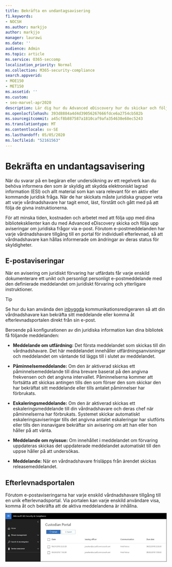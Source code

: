 ```yaml
---
title: Bekräfta en undantagsavisering
f1.keywords:
- NOCSH
ms.author: markjjo
author: markjjo
manager: laurawi
ms.date: ''
audience: Admin
ms.topic: article
ms.service: O365-seccomp
localization_priority: Normal
ms.collection: M365-security-compliance
search.appverid:
- MOE150
- MET150
ms.assetid: ''
ms.custom:
- seo-marvel-apr2020
description: Lär dig hur du Advanced eDiscovery hur du skickar och följer upp aviseringar om juridiska meddelanden via e-post och hur du övervakar status för skyldigheter.
ms.openlocfilehash: 393d8884a4d4d39056267666fdce6a2754cb582b
ms.sourcegitcommit: a45cf8b887587a1810caf9afa354638e68ec5243
ms.translationtype: MT
ms.contentlocale: sv-SE
ms.lasthandoff: 05/05/2020
ms.locfileid: "52161563"
---
```

# <a name="acknowledge-a-hold-notification"></a>Bekräfta en undantagsavisering

När du svarar på en begäran eller undersökning av ett regelverk kan du behöva informera den som är skyldig att skydda elektroniskt lagrad information (ESI) och allt material som kan vara relevant för en aktiv eller kommande juridisk fråga. När de har skickats måste juridiska grupper veta att varje vårdnadshavare har tagit emot, läst, förstått och gått med på att följa de givna instruktionerna.

För att minska tiden, kostnaden och arbetet med att följa upp med dina biblioteksklienter kan du med Advanced eDiscovery skicka och följa upp aviseringar om juridiska frågor via e-post. Förutom e-postmeddelanden har varje vårdnadshavare tillgång till en portal för individuell efterlevnad, så att vårdnadshavare kan hållas informerade om ändringar av deras status för skyldigheter.

## <a name="email-notifications"></a>E-postaviseringar

När en avisering om juridiskt förvaring har utfärdats får varje enskild dokumenterare ett unikt och personligt personligt e-postmeddelande med den definierade meddelandet om juridiskt förvaring och ytterligare instruktioner. 

> [!TIP]
> Se hur du kan använda den  [inbyggda](using-communications-editor.md) kommunikationsredigeraren så att din vårdnadshavare kan bekräfta sitt meddelande eller komma åt efterlevnadsportalen direkt från sin e-post.

Beroende på konfigurationen av din juridiska information kan dina bibliotek få följande meddelanden: 

- **Meddelande om utfärdning:** Det första meddelandet som skickas till din vårdnadshavare. Det här meddelandet innehåller utfärdningsanvisningar och meddelandet om väntande tid läggs till i slutet av meddelandet.

- **Påminnelsemeddelande:** Om den är aktiverad skickas ett påminnelsemeddelande till dina brevare baserat på den angivna frekvensen och det angivna intervallet. Påminnelserna kommer att fortsätta att skickas antingen tills den som förser den som skickar den har bekräftat sitt meddelande eller tills antalet påminnelser har förbrukats.

- **Eskaleringsmeddelande:** Om den är aktiverad skickas ett eskaleringsmeddelande till din vårdnadshavare och deras chef när påminnelserna har förbrukats. Systemet skickar automatiskt eskaleringsaviseringar tills det angivna antalet eskaleringar har slutförts eller tills den insnavigare bekräftar sin avisering om att han eller hon håller på att vänta.

- **Meddelande om nyissue:** Om innehållet i meddelandet om förvaring uppdateras skickas det uppdaterade meddelandet automatiskt till den uppse håller på att undersökas.

- **Meddelande:** När en vårdnadshavare frisläpps från ärendet skickas releasemeddelandet. 

## <a name="compliance-portal"></a>Efterlevnadsportalen

Förutom e-postaviseringarna har varje enskild vårdnadshavare tillgång till en unik efterlevnadsportal. Via portalen kan varje enskild användare visa, komma åt och bekräfta att de aktiva meddelandena är inhållna.

![Efterlevnadsportalen för en vårdnadshavare](../media/CustodianPortal.jpg)
